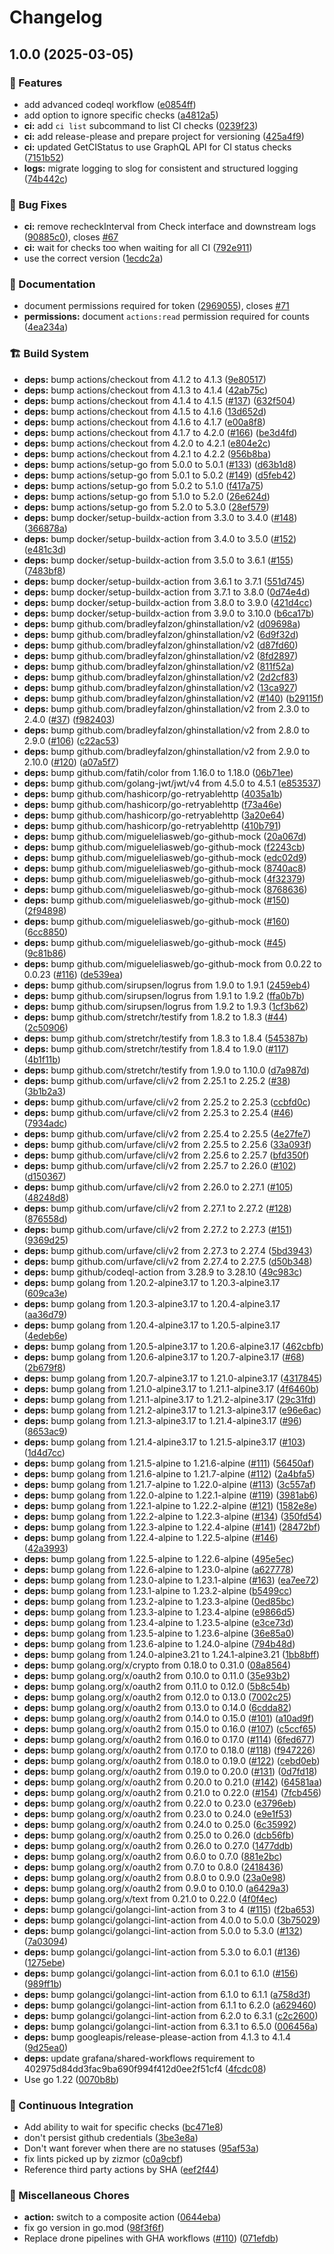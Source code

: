 # Changelog

## 1.0.0 (2025-03-05)


### 🎉 Features

* add advanced codeql workflow ([e0854ff](https://github.com/grafana/wait-for-github/commit/e0854ffdac35c33a82c3401cd898bdd962d562c2))
* add option to ignore specific checks ([a4812a5](https://github.com/grafana/wait-for-github/commit/a4812a530c146753b2cd19db98ab020cbfc3b26d))
* **ci:** add `ci list` subcommand to list CI checks ([0239f23](https://github.com/grafana/wait-for-github/commit/0239f23b0729b1ebf2d76786e39a206df2618684))
* **ci:** add release-please and prepare project for versioning ([425a4f9](https://github.com/grafana/wait-for-github/commit/425a4f9b3462906c5acc588b0866b3e161ede170))
* **ci:** updated GetCIStatus to use GraphQL API for CI status checks ([7151b52](https://github.com/grafana/wait-for-github/commit/7151b52a53becb98caf329b3c4e9d6af38abb521))
* **logs:** migrate logging to slog for consistent and structured logging ([74b442c](https://github.com/grafana/wait-for-github/commit/74b442c6a7fbaaeb529ccf6176a3e54f4b61ed92))


### 🐛 Bug Fixes

* **ci:** remove recheckInterval from Check interface and downstream logs ([90885c0](https://github.com/grafana/wait-for-github/commit/90885c0b95bf3b87d7c85ae47b5e93fa99c4f50c)), closes [#67](https://github.com/grafana/wait-for-github/issues/67)
* **ci:** wait for checks too when waiting for all CI ([792e911](https://github.com/grafana/wait-for-github/commit/792e911567a8dba152d4e9fe8e67923fc3a73547))
* use the correct version ([1ecdc2a](https://github.com/grafana/wait-for-github/commit/1ecdc2a7737f509002fc632f96522d92cb727b9d))


### 📝 Documentation

* document permissions required for token ([2969055](https://github.com/grafana/wait-for-github/commit/29690556b747e8f373cb7d267c5bb573db022712)), closes [#71](https://github.com/grafana/wait-for-github/issues/71)
* **permissions:** document `actions:read` permission required for counts ([4ea234a](https://github.com/grafana/wait-for-github/commit/4ea234a652eb509aec811e07516ffcf644377974))


### 🏗️ Build System

* **deps:** bump actions/checkout from 4.1.2 to 4.1.3 ([9e80517](https://github.com/grafana/wait-for-github/commit/9e805174e59f56d4b62dfd617217c60f85923ca0))
* **deps:** bump actions/checkout from 4.1.3 to 4.1.4 ([42ab75c](https://github.com/grafana/wait-for-github/commit/42ab75c3c37dae87125e8588252ac4d5f35d6016))
* **deps:** bump actions/checkout from 4.1.4 to 4.1.5 ([#137](https://github.com/grafana/wait-for-github/issues/137)) ([632f504](https://github.com/grafana/wait-for-github/commit/632f504857f55fe7b6899c494d2d3c3fdd8e11db))
* **deps:** bump actions/checkout from 4.1.5 to 4.1.6 ([13d652d](https://github.com/grafana/wait-for-github/commit/13d652d529b4a3a85afb9fe99657c74983fc9ae4))
* **deps:** bump actions/checkout from 4.1.6 to 4.1.7 ([e00a8f8](https://github.com/grafana/wait-for-github/commit/e00a8f80f8495fbbb8d6afd51130d65321a7fa4a))
* **deps:** bump actions/checkout from 4.1.7 to 4.2.0 ([#166](https://github.com/grafana/wait-for-github/issues/166)) ([be3d4fd](https://github.com/grafana/wait-for-github/commit/be3d4fd6ae6105d28e332630c5c81de036a4ab31))
* **deps:** bump actions/checkout from 4.2.0 to 4.2.1 ([e804e2c](https://github.com/grafana/wait-for-github/commit/e804e2ca32774bc6a42962e03fe4f9c9b7d8d67b))
* **deps:** bump actions/checkout from 4.2.1 to 4.2.2 ([956b8ba](https://github.com/grafana/wait-for-github/commit/956b8ba1178e74b1f82067b6437381c6964729d5))
* **deps:** bump actions/setup-go from 5.0.0 to 5.0.1 ([#133](https://github.com/grafana/wait-for-github/issues/133)) ([d63b1d8](https://github.com/grafana/wait-for-github/commit/d63b1d8ce7e1a4ee595108ee15c8a263b4e8e496))
* **deps:** bump actions/setup-go from 5.0.1 to 5.0.2 ([#149](https://github.com/grafana/wait-for-github/issues/149)) ([d5feb42](https://github.com/grafana/wait-for-github/commit/d5feb4252245c6265f1b63be4bbca9a2a2ebe63a))
* **deps:** bump actions/setup-go from 5.0.2 to 5.1.0 ([f417a75](https://github.com/grafana/wait-for-github/commit/f417a75f12149eba9ed0a6e505df81064c4196d3))
* **deps:** bump actions/setup-go from 5.1.0 to 5.2.0 ([26e624d](https://github.com/grafana/wait-for-github/commit/26e624d7f924c0e10591f2f075efcaac62294eb5))
* **deps:** bump actions/setup-go from 5.2.0 to 5.3.0 ([28ef579](https://github.com/grafana/wait-for-github/commit/28ef5794264b0121bd0cec1aa8c69e1956c1fe27))
* **deps:** bump docker/setup-buildx-action from 3.3.0 to 3.4.0 ([#148](https://github.com/grafana/wait-for-github/issues/148)) ([366878a](https://github.com/grafana/wait-for-github/commit/366878a4d29ecca798a499ca01ba48dbe6f1b7ca))
* **deps:** bump docker/setup-buildx-action from 3.4.0 to 3.5.0 ([#152](https://github.com/grafana/wait-for-github/issues/152)) ([e481c3d](https://github.com/grafana/wait-for-github/commit/e481c3d62cfe0ed6cae46c1e693ee1049fc5c386))
* **deps:** bump docker/setup-buildx-action from 3.5.0 to 3.6.1 ([#155](https://github.com/grafana/wait-for-github/issues/155)) ([7483bf8](https://github.com/grafana/wait-for-github/commit/7483bf84a8b3d6dff6a34e2e860692bd9e0e08fe))
* **deps:** bump docker/setup-buildx-action from 3.6.1 to 3.7.1 ([551d745](https://github.com/grafana/wait-for-github/commit/551d745365d5de13d04e8c5e1b989b7712161a36))
* **deps:** bump docker/setup-buildx-action from 3.7.1 to 3.8.0 ([0d74e4d](https://github.com/grafana/wait-for-github/commit/0d74e4df321aa688fc28b27fe210fcf6a583581f))
* **deps:** bump docker/setup-buildx-action from 3.8.0 to 3.9.0 ([421d4cc](https://github.com/grafana/wait-for-github/commit/421d4ccf7f5fa30527c8a671977cc44d5ce0539a))
* **deps:** bump docker/setup-buildx-action from 3.9.0 to 3.10.0 ([b6ca17b](https://github.com/grafana/wait-for-github/commit/b6ca17b55624f12d5bd3c2012d3362bb97d93446))
* **deps:** bump github.com/bradleyfalzon/ghinstallation/v2 ([d09698a](https://github.com/grafana/wait-for-github/commit/d09698a3c62345e4d3a160afdf75ef29fbbb604e))
* **deps:** bump github.com/bradleyfalzon/ghinstallation/v2 ([6d9f32d](https://github.com/grafana/wait-for-github/commit/6d9f32df6f5af0da83950cf90955aedb881ecab5))
* **deps:** bump github.com/bradleyfalzon/ghinstallation/v2 ([d87fd60](https://github.com/grafana/wait-for-github/commit/d87fd603c62061afabf12c12083062b3b07a98db))
* **deps:** bump github.com/bradleyfalzon/ghinstallation/v2 ([8fd2897](https://github.com/grafana/wait-for-github/commit/8fd2897bc5d190a39a18a747e95376346943f597))
* **deps:** bump github.com/bradleyfalzon/ghinstallation/v2 ([811f52a](https://github.com/grafana/wait-for-github/commit/811f52a04cc5f7d4de7b0e92c6cdce71fbf8b977))
* **deps:** bump github.com/bradleyfalzon/ghinstallation/v2 ([2d2cf83](https://github.com/grafana/wait-for-github/commit/2d2cf8326e4b1addaedddb189e1b4817ecbc6b11))
* **deps:** bump github.com/bradleyfalzon/ghinstallation/v2 ([13ca927](https://github.com/grafana/wait-for-github/commit/13ca9278f445a73d1d96bdb1322c6a6c9049b2d1))
* **deps:** bump github.com/bradleyfalzon/ghinstallation/v2 ([#140](https://github.com/grafana/wait-for-github/issues/140)) ([b29115f](https://github.com/grafana/wait-for-github/commit/b29115ff3ff9108e03d737f552609845e7d83c75))
* **deps:** bump github.com/bradleyfalzon/ghinstallation/v2 from 2.3.0 to 2.4.0 ([#37](https://github.com/grafana/wait-for-github/issues/37)) ([f982403](https://github.com/grafana/wait-for-github/commit/f9824036b10f470bdf85d2f99c35472965c43875))
* **deps:** bump github.com/bradleyfalzon/ghinstallation/v2 from 2.8.0 to 2.9.0 ([#106](https://github.com/grafana/wait-for-github/issues/106)) ([c22ac53](https://github.com/grafana/wait-for-github/commit/c22ac53e892927e904f0dcaf8a541020f3c3e5d2))
* **deps:** bump github.com/bradleyfalzon/ghinstallation/v2 from 2.9.0 to 2.10.0 ([#120](https://github.com/grafana/wait-for-github/issues/120)) ([a07a5f7](https://github.com/grafana/wait-for-github/commit/a07a5f70f67a76e5f85a7677c1b29be362ee8dc4))
* **deps:** bump github.com/fatih/color from 1.16.0 to 1.18.0 ([06b71ee](https://github.com/grafana/wait-for-github/commit/06b71ee2b4bece2be7d224c67001e1c989758ff2))
* **deps:** bump github.com/golang-jwt/jwt/v4 from 4.5.0 to 4.5.1 ([e853537](https://github.com/grafana/wait-for-github/commit/e8535370f5cd902578861aa57f16115f3ea136fc))
* **deps:** bump github.com/hashicorp/go-retryablehttp ([4035a1b](https://github.com/grafana/wait-for-github/commit/4035a1b36a01882581cbaa68c7ff0eac54196a3f))
* **deps:** bump github.com/hashicorp/go-retryablehttp ([f73a46e](https://github.com/grafana/wait-for-github/commit/f73a46e0845d0662558ee86ac5456d3ada490e82))
* **deps:** bump github.com/hashicorp/go-retryablehttp ([3a20e64](https://github.com/grafana/wait-for-github/commit/3a20e6400811e32ac7baf197285ac5946bfa25bc))
* **deps:** bump github.com/hashicorp/go-retryablehttp ([410b791](https://github.com/grafana/wait-for-github/commit/410b791d4d6e3e24710dad75cf45336b67bf32b3))
* **deps:** bump github.com/migueleliasweb/go-github-mock ([20a067d](https://github.com/grafana/wait-for-github/commit/20a067d75c9ab6d9659b52ec69b68e27f013fe0e))
* **deps:** bump github.com/migueleliasweb/go-github-mock ([f2243cb](https://github.com/grafana/wait-for-github/commit/f2243cbaa222a92c439327211d6fd6f77fde2165))
* **deps:** bump github.com/migueleliasweb/go-github-mock ([edc02d9](https://github.com/grafana/wait-for-github/commit/edc02d930587b0704e9771d855851147c1585ed8))
* **deps:** bump github.com/migueleliasweb/go-github-mock ([8740ac8](https://github.com/grafana/wait-for-github/commit/8740ac8ad5cfd5a08bb99d12d845a9b71720cfc6))
* **deps:** bump github.com/migueleliasweb/go-github-mock ([4f32379](https://github.com/grafana/wait-for-github/commit/4f3237945ad17914c1dd8e48609e9be62046c711))
* **deps:** bump github.com/migueleliasweb/go-github-mock ([8768636](https://github.com/grafana/wait-for-github/commit/8768636773729dc5543f491a8b8266d1f51c3c50))
* **deps:** bump github.com/migueleliasweb/go-github-mock ([#150](https://github.com/grafana/wait-for-github/issues/150)) ([2f94898](https://github.com/grafana/wait-for-github/commit/2f94898f91618c5cdd3e4aaa87e4823834a12d36))
* **deps:** bump github.com/migueleliasweb/go-github-mock ([#160](https://github.com/grafana/wait-for-github/issues/160)) ([6cc8850](https://github.com/grafana/wait-for-github/commit/6cc88504a81af5b8684faca1040760259b2f3cef))
* **deps:** bump github.com/migueleliasweb/go-github-mock ([#45](https://github.com/grafana/wait-for-github/issues/45)) ([9c81b86](https://github.com/grafana/wait-for-github/commit/9c81b86bc296db1765a89fae687063f9aaf700a5))
* **deps:** bump github.com/migueleliasweb/go-github-mock from 0.0.22 to 0.0.23 ([#116](https://github.com/grafana/wait-for-github/issues/116)) ([de539ea](https://github.com/grafana/wait-for-github/commit/de539eab4d93937ff0b9f36f8c3c9c7dbfcd6959))
* **deps:** bump github.com/sirupsen/logrus from 1.9.0 to 1.9.1 ([2459eb4](https://github.com/grafana/wait-for-github/commit/2459eb4b5a31a35e1479a24b2b1d130b9150019d))
* **deps:** bump github.com/sirupsen/logrus from 1.9.1 to 1.9.2 ([ffa0b7b](https://github.com/grafana/wait-for-github/commit/ffa0b7b742efafbdcb18e51fa116d009e18db81d))
* **deps:** bump github.com/sirupsen/logrus from 1.9.2 to 1.9.3 ([1cf3b62](https://github.com/grafana/wait-for-github/commit/1cf3b62cfe918aa6b85554d3386a0f58e939a620))
* **deps:** bump github.com/stretchr/testify from 1.8.2 to 1.8.3 ([#44](https://github.com/grafana/wait-for-github/issues/44)) ([2c50906](https://github.com/grafana/wait-for-github/commit/2c50906cf3dc859cac5e5de84d9f8d565e9b8d76))
* **deps:** bump github.com/stretchr/testify from 1.8.3 to 1.8.4 ([545387b](https://github.com/grafana/wait-for-github/commit/545387b75ddfb8870acb70f48cfaa896feee9da3))
* **deps:** bump github.com/stretchr/testify from 1.8.4 to 1.9.0 ([#117](https://github.com/grafana/wait-for-github/issues/117)) ([4b1f11b](https://github.com/grafana/wait-for-github/commit/4b1f11b439b402889e13e8720e4d86977e164b38))
* **deps:** bump github.com/stretchr/testify from 1.9.0 to 1.10.0 ([d7a987d](https://github.com/grafana/wait-for-github/commit/d7a987d2ada3bd56b22c9cea4194b9f53ffc4556))
* **deps:** bump github.com/urfave/cli/v2 from 2.25.1 to 2.25.2 ([#38](https://github.com/grafana/wait-for-github/issues/38)) ([3b1b2a3](https://github.com/grafana/wait-for-github/commit/3b1b2a3e04eec0f0f5070f971e558774d1a36f8c))
* **deps:** bump github.com/urfave/cli/v2 from 2.25.2 to 2.25.3 ([ccbfd0c](https://github.com/grafana/wait-for-github/commit/ccbfd0c586fb19d423d87f9f49c456b05ae2aef9))
* **deps:** bump github.com/urfave/cli/v2 from 2.25.3 to 2.25.4 ([#46](https://github.com/grafana/wait-for-github/issues/46)) ([7934adc](https://github.com/grafana/wait-for-github/commit/7934adcc1c3259bebf29776ef6e344fa39d0a020))
* **deps:** bump github.com/urfave/cli/v2 from 2.25.4 to 2.25.5 ([4e27fe7](https://github.com/grafana/wait-for-github/commit/4e27fe7f8fcbf88e9d71f905f761b1637b08c6eb))
* **deps:** bump github.com/urfave/cli/v2 from 2.25.5 to 2.25.6 ([33a093f](https://github.com/grafana/wait-for-github/commit/33a093f752f198db005beabe81cc9c498c9ede22))
* **deps:** bump github.com/urfave/cli/v2 from 2.25.6 to 2.25.7 ([bfd350f](https://github.com/grafana/wait-for-github/commit/bfd350f11c6c8f04d2b1301c2749e780f7030786))
* **deps:** bump github.com/urfave/cli/v2 from 2.25.7 to 2.26.0 ([#102](https://github.com/grafana/wait-for-github/issues/102)) ([d150367](https://github.com/grafana/wait-for-github/commit/d15036718d2bc40a02e5f8ae89c9756d955340ac))
* **deps:** bump github.com/urfave/cli/v2 from 2.26.0 to 2.27.1 ([#105](https://github.com/grafana/wait-for-github/issues/105)) ([48248d8](https://github.com/grafana/wait-for-github/commit/48248d8543d36edd841b2a8e82d2d75a992278f4))
* **deps:** bump github.com/urfave/cli/v2 from 2.27.1 to 2.27.2 ([#128](https://github.com/grafana/wait-for-github/issues/128)) ([876558d](https://github.com/grafana/wait-for-github/commit/876558d4fa98cf8502b237bdb95c30aa83e3718f))
* **deps:** bump github.com/urfave/cli/v2 from 2.27.2 to 2.27.3 ([#151](https://github.com/grafana/wait-for-github/issues/151)) ([9369d25](https://github.com/grafana/wait-for-github/commit/9369d257c6d2c5beed6b8b0792f391e95edf5d45))
* **deps:** bump github.com/urfave/cli/v2 from 2.27.3 to 2.27.4 ([5bd3943](https://github.com/grafana/wait-for-github/commit/5bd3943b315b48d34db11273f1d3d006a4ac7aa4))
* **deps:** bump github.com/urfave/cli/v2 from 2.27.4 to 2.27.5 ([d50b348](https://github.com/grafana/wait-for-github/commit/d50b3489a6b738e03417e2547275b082b69ffd29))
* **deps:** bump github/codeql-action from 3.28.9 to 3.28.10 ([49c983c](https://github.com/grafana/wait-for-github/commit/49c983ca1daa1cb7ce4abbd26bbed2defa33785b))
* **deps:** bump golang from 1.20.2-alpine3.17 to 1.20.3-alpine3.17 ([609ca3e](https://github.com/grafana/wait-for-github/commit/609ca3e4bb381194cce3ac7eafcb6abff99e0fc1))
* **deps:** bump golang from 1.20.3-alpine3.17 to 1.20.4-alpine3.17 ([aa36d79](https://github.com/grafana/wait-for-github/commit/aa36d7928176a6411856f7f013b54bb90b57218f))
* **deps:** bump golang from 1.20.4-alpine3.17 to 1.20.5-alpine3.17 ([4edeb6e](https://github.com/grafana/wait-for-github/commit/4edeb6e6b268ebbb08a7b7bfc98a48ef4423cf51))
* **deps:** bump golang from 1.20.5-alpine3.17 to 1.20.6-alpine3.17 ([462cbfb](https://github.com/grafana/wait-for-github/commit/462cbfb8e21fcd1e92af6ff7e06993ff35fd5dd9))
* **deps:** bump golang from 1.20.6-alpine3.17 to 1.20.7-alpine3.17 ([#68](https://github.com/grafana/wait-for-github/issues/68)) ([2b679f8](https://github.com/grafana/wait-for-github/commit/2b679f86fe57a4f5a147dc1cc0f22889a93f213d))
* **deps:** bump golang from 1.20.7-alpine3.17 to 1.21.0-alpine3.17 ([4317845](https://github.com/grafana/wait-for-github/commit/4317845795cfe8e38212b59866e6ef8b454452f9))
* **deps:** bump golang from 1.21.0-alpine3.17 to 1.21.1-alpine3.17 ([4f6460b](https://github.com/grafana/wait-for-github/commit/4f6460be0ad0f7938c80ba044564113c9ff8a008))
* **deps:** bump golang from 1.21.1-alpine3.17 to 1.21.2-alpine3.17 ([29c31fd](https://github.com/grafana/wait-for-github/commit/29c31fdc879eacd0b430585e2071012b0cb7ada5))
* **deps:** bump golang from 1.21.2-alpine3.17 to 1.21.3-alpine3.17 ([e96e6ac](https://github.com/grafana/wait-for-github/commit/e96e6aca385e4f24be2233a16b2a571e9b352012))
* **deps:** bump golang from 1.21.3-alpine3.17 to 1.21.4-alpine3.17 ([#96](https://github.com/grafana/wait-for-github/issues/96)) ([8653ac9](https://github.com/grafana/wait-for-github/commit/8653ac95b29d7eb1ac631709b328b7fcaf241601))
* **deps:** bump golang from 1.21.4-alpine3.17 to 1.21.5-alpine3.17 ([#103](https://github.com/grafana/wait-for-github/issues/103)) ([1d4d7cc](https://github.com/grafana/wait-for-github/commit/1d4d7cc0773aa44d0711fd98b89ff7416a7b6b5d))
* **deps:** bump golang from 1.21.5-alpine to 1.21.6-alpine ([#111](https://github.com/grafana/wait-for-github/issues/111)) ([56450af](https://github.com/grafana/wait-for-github/commit/56450af2468227039e44cdd51ba9f0ad17fe7fe8))
* **deps:** bump golang from 1.21.6-alpine to 1.21.7-alpine ([#112](https://github.com/grafana/wait-for-github/issues/112)) ([2a4bfa5](https://github.com/grafana/wait-for-github/commit/2a4bfa596a5dc2ca2d43f29ed93d57aaaa8f6126))
* **deps:** bump golang from 1.21.7-alpine to 1.22.0-alpine ([#113](https://github.com/grafana/wait-for-github/issues/113)) ([3c557af](https://github.com/grafana/wait-for-github/commit/3c557af525b394e6cf205134632b69a86e1059b1))
* **deps:** bump golang from 1.22.0-alpine to 1.22.1-alpine ([#119](https://github.com/grafana/wait-for-github/issues/119)) ([3981ab6](https://github.com/grafana/wait-for-github/commit/3981ab6d4e31b5280dd58018ad103148293b2d1d))
* **deps:** bump golang from 1.22.1-alpine to 1.22.2-alpine ([#121](https://github.com/grafana/wait-for-github/issues/121)) ([1582e8e](https://github.com/grafana/wait-for-github/commit/1582e8ee440cd776c8fe260054d7a95fb8f25124))
* **deps:** bump golang from 1.22.2-alpine to 1.22.3-alpine ([#134](https://github.com/grafana/wait-for-github/issues/134)) ([350fd54](https://github.com/grafana/wait-for-github/commit/350fd54216c8b24af3beb7d294a4d80244550167))
* **deps:** bump golang from 1.22.3-alpine to 1.22.4-alpine ([#141](https://github.com/grafana/wait-for-github/issues/141)) ([28472bf](https://github.com/grafana/wait-for-github/commit/28472bf188645b56202de4391d8a47cf470a7fe7))
* **deps:** bump golang from 1.22.4-alpine to 1.22.5-alpine ([#146](https://github.com/grafana/wait-for-github/issues/146)) ([42a3993](https://github.com/grafana/wait-for-github/commit/42a3993e8c4e33cad11884291a4587ad3a745354))
* **deps:** bump golang from 1.22.5-alpine to 1.22.6-alpine ([495e5ec](https://github.com/grafana/wait-for-github/commit/495e5ec6788c4ed9e2bc5953439067514a4b577f))
* **deps:** bump golang from 1.22.6-alpine to 1.23.0-alpine ([a627778](https://github.com/grafana/wait-for-github/commit/a627778756cb26e01b313a650c8c9e60403d7f22))
* **deps:** bump golang from 1.23.0-alpine to 1.23.1-alpine ([#163](https://github.com/grafana/wait-for-github/issues/163)) ([ea7ee72](https://github.com/grafana/wait-for-github/commit/ea7ee72db3c4faf3ba29136a04c9db9d4b5b9206))
* **deps:** bump golang from 1.23.1-alpine to 1.23.2-alpine ([b5499cc](https://github.com/grafana/wait-for-github/commit/b5499ccc18457ac2232e9ccfeaca535a4bcf6c5a))
* **deps:** bump golang from 1.23.2-alpine to 1.23.3-alpine ([0ed85bc](https://github.com/grafana/wait-for-github/commit/0ed85bc1715bdcaa77417a37f32b25c05082f5a6))
* **deps:** bump golang from 1.23.3-alpine to 1.23.4-alpine ([e9866d5](https://github.com/grafana/wait-for-github/commit/e9866d5b33ea6ec6141798bad13e7eb612219b1b))
* **deps:** bump golang from 1.23.4-alpine to 1.23.5-alpine ([e3ce73d](https://github.com/grafana/wait-for-github/commit/e3ce73dddf7b4138d07f06eedc45ba4f9b0b23de))
* **deps:** bump golang from 1.23.5-alpine to 1.23.6-alpine ([36e85a0](https://github.com/grafana/wait-for-github/commit/36e85a06f9c1b3671870df18b08653213c0ab804))
* **deps:** bump golang from 1.23.6-alpine to 1.24.0-alpine ([794b48d](https://github.com/grafana/wait-for-github/commit/794b48d02404fe92350d6cd231555faab495ca4d))
* **deps:** bump golang from 1.24.0-alpine3.21 to 1.24.1-alpine3.21 ([1bb8bff](https://github.com/grafana/wait-for-github/commit/1bb8bff46809c598537e37782752dfb398893d9f))
* **deps:** bump golang.org/x/crypto from 0.18.0 to 0.31.0 ([08a8564](https://github.com/grafana/wait-for-github/commit/08a85649982aa96289cff51fa408d048d7e74b9c))
* **deps:** bump golang.org/x/oauth2 from 0.10.0 to 0.11.0 ([35e93b2](https://github.com/grafana/wait-for-github/commit/35e93b230a2daaba33bed03bfa181c18ccd5017a))
* **deps:** bump golang.org/x/oauth2 from 0.11.0 to 0.12.0 ([5b8c54b](https://github.com/grafana/wait-for-github/commit/5b8c54bda1592d0ee34aff9546b496eb997e376f))
* **deps:** bump golang.org/x/oauth2 from 0.12.0 to 0.13.0 ([7002c25](https://github.com/grafana/wait-for-github/commit/7002c25480c5526bcbfc9aaf37e71bf47012ca20))
* **deps:** bump golang.org/x/oauth2 from 0.13.0 to 0.14.0 ([6cdda82](https://github.com/grafana/wait-for-github/commit/6cdda82b3f0ab77b0530a9d13df6bfab2d87581f))
* **deps:** bump golang.org/x/oauth2 from 0.14.0 to 0.15.0 ([#101](https://github.com/grafana/wait-for-github/issues/101)) ([a10ad9f](https://github.com/grafana/wait-for-github/commit/a10ad9f00f1ba6423641446567c3702117d003c1))
* **deps:** bump golang.org/x/oauth2 from 0.15.0 to 0.16.0 ([#107](https://github.com/grafana/wait-for-github/issues/107)) ([c5ccf65](https://github.com/grafana/wait-for-github/commit/c5ccf658cfdddb815f1291e56dce66803b010ca3))
* **deps:** bump golang.org/x/oauth2 from 0.16.0 to 0.17.0 ([#114](https://github.com/grafana/wait-for-github/issues/114)) ([6fed677](https://github.com/grafana/wait-for-github/commit/6fed6776bd25768ae9f4364e84b9fc3cdc21299d))
* **deps:** bump golang.org/x/oauth2 from 0.17.0 to 0.18.0 ([#118](https://github.com/grafana/wait-for-github/issues/118)) ([f947226](https://github.com/grafana/wait-for-github/commit/f9472267cca8e7e0ba0d1bfe08a61b049a7eff6e))
* **deps:** bump golang.org/x/oauth2 from 0.18.0 to 0.19.0 ([#122](https://github.com/grafana/wait-for-github/issues/122)) ([cebd0eb](https://github.com/grafana/wait-for-github/commit/cebd0eb80c81179838ae6416a25b09dad2d54f39))
* **deps:** bump golang.org/x/oauth2 from 0.19.0 to 0.20.0 ([#131](https://github.com/grafana/wait-for-github/issues/131)) ([0d7fd18](https://github.com/grafana/wait-for-github/commit/0d7fd1870e756de48c5ccf3ac000e9618d093d54))
* **deps:** bump golang.org/x/oauth2 from 0.20.0 to 0.21.0 ([#142](https://github.com/grafana/wait-for-github/issues/142)) ([64581aa](https://github.com/grafana/wait-for-github/commit/64581aa4fabf8a11daa6447f7eb2d656cf23cac6))
* **deps:** bump golang.org/x/oauth2 from 0.21.0 to 0.22.0 ([#154](https://github.com/grafana/wait-for-github/issues/154)) ([7fcb456](https://github.com/grafana/wait-for-github/commit/7fcb456bfe682c15258e97cfd318e718bc298c05))
* **deps:** bump golang.org/x/oauth2 from 0.22.0 to 0.23.0 ([e3796eb](https://github.com/grafana/wait-for-github/commit/e3796ebb8e84a93de59bdc75873c38ece6b26b62))
* **deps:** bump golang.org/x/oauth2 from 0.23.0 to 0.24.0 ([e9e1f53](https://github.com/grafana/wait-for-github/commit/e9e1f530a8cfa8d497ee8c912bff3b65a572047e))
* **deps:** bump golang.org/x/oauth2 from 0.24.0 to 0.25.0 ([6c35992](https://github.com/grafana/wait-for-github/commit/6c35992c82e9d1e51c982d9a1831b414c9a09da2))
* **deps:** bump golang.org/x/oauth2 from 0.25.0 to 0.26.0 ([dcb56fb](https://github.com/grafana/wait-for-github/commit/dcb56fbaf547043f20326ae18664e5c88333888e))
* **deps:** bump golang.org/x/oauth2 from 0.26.0 to 0.27.0 ([1477ddb](https://github.com/grafana/wait-for-github/commit/1477ddb355e38417164ee4f8e3a5e03ce2541329))
* **deps:** bump golang.org/x/oauth2 from 0.6.0 to 0.7.0 ([881e2bc](https://github.com/grafana/wait-for-github/commit/881e2bc64a58ca9b4aff0bdb54b5d9df9d1c35f2))
* **deps:** bump golang.org/x/oauth2 from 0.7.0 to 0.8.0 ([2418436](https://github.com/grafana/wait-for-github/commit/241843620527a62c225614808985dfd089c0676d))
* **deps:** bump golang.org/x/oauth2 from 0.8.0 to 0.9.0 ([23a0e98](https://github.com/grafana/wait-for-github/commit/23a0e98a78b8213440d608632aa41e3a507345fb))
* **deps:** bump golang.org/x/oauth2 from 0.9.0 to 0.10.0 ([a6429a3](https://github.com/grafana/wait-for-github/commit/a6429a3bcc69078e6736edadbd0621a97b4ed468))
* **deps:** bump golang.org/x/text from 0.21.0 to 0.22.0 ([4f0f4ec](https://github.com/grafana/wait-for-github/commit/4f0f4eccffd33bf3ee5165d1643533e38f3e7736))
* **deps:** bump golangci/golangci-lint-action from 3 to 4 ([#115](https://github.com/grafana/wait-for-github/issues/115)) ([f2ba653](https://github.com/grafana/wait-for-github/commit/f2ba653c4887b758cc9f4a4d8fbdd693aff12040))
* **deps:** bump golangci/golangci-lint-action from 4.0.0 to 5.0.0 ([3b75029](https://github.com/grafana/wait-for-github/commit/3b7502981b2b6008c29312a443132d5b18c6e6a6))
* **deps:** bump golangci/golangci-lint-action from 5.0.0 to 5.3.0 ([#132](https://github.com/grafana/wait-for-github/issues/132)) ([7a03094](https://github.com/grafana/wait-for-github/commit/7a03094eccef539ab6ddb81a8e198a286221d204))
* **deps:** bump golangci/golangci-lint-action from 5.3.0 to 6.0.1 ([#136](https://github.com/grafana/wait-for-github/issues/136)) ([1275ebe](https://github.com/grafana/wait-for-github/commit/1275ebe506e1f13c80bbdbedc11712a0a2cda219))
* **deps:** bump golangci/golangci-lint-action from 6.0.1 to 6.1.0 ([#156](https://github.com/grafana/wait-for-github/issues/156)) ([989ff1b](https://github.com/grafana/wait-for-github/commit/989ff1b53f3f4319c1c47dfdd65b0ccc196447ec))
* **deps:** bump golangci/golangci-lint-action from 6.1.0 to 6.1.1 ([a758d3f](https://github.com/grafana/wait-for-github/commit/a758d3f12f8d9b92ddf75788cf088087008c451e))
* **deps:** bump golangci/golangci-lint-action from 6.1.1 to 6.2.0 ([a629460](https://github.com/grafana/wait-for-github/commit/a629460da9cd324e9c46c2a0968fe775e7f08066))
* **deps:** bump golangci/golangci-lint-action from 6.2.0 to 6.3.1 ([c2c2600](https://github.com/grafana/wait-for-github/commit/c2c26001a48c85c18ba4950c8edb7a8fcb4865c2))
* **deps:** bump golangci/golangci-lint-action from 6.3.1 to 6.5.0 ([006456a](https://github.com/grafana/wait-for-github/commit/006456a40b9fde65cfcf65637ae662a47c7bdee9))
* **deps:** bump googleapis/release-please-action from 4.1.3 to 4.1.4 ([9d25ea0](https://github.com/grafana/wait-for-github/commit/9d25ea0142775e093b076cae8fe8d6ee23ab59d4))
* **deps:** update grafana/shared-workflows requirement to 402975d84dd3fac9ba690f994f412d0ee2f51cf4 ([4fcdc08](https://github.com/grafana/wait-for-github/commit/4fcdc082e16bfd0feca67aec8713638e0ecc1757))
* Use go 1.22 ([0070b8b](https://github.com/grafana/wait-for-github/commit/0070b8b6d072b2ed239e5ec7ee6ed0ce25d77456))


### 🤖 Continuous Integration

* Add ability to wait for specific checks ([bc471e8](https://github.com/grafana/wait-for-github/commit/bc471e84aaa4b2a3f86d73f3ed57b6a0d71a4028))
* don't persist github credentials ([3be3e8a](https://github.com/grafana/wait-for-github/commit/3be3e8a53384622dafab3a66af975fb4c37f1d45))
* Don't want forever when there are no statuses ([95af53a](https://github.com/grafana/wait-for-github/commit/95af53a4f1878b2a4f2522dae8aa4fa6f6012257))
* fix lints picked up by zizmor ([c0a9cbf](https://github.com/grafana/wait-for-github/commit/c0a9cbf033448dd2067d6aedf70d30f2acdc38a1))
* Reference third party actions by SHA ([eef2f44](https://github.com/grafana/wait-for-github/commit/eef2f44d0358ee03ed70a902b0d38569461745f4))


### 🔧 Miscellaneous Chores

* **action:** switch to a composite action ([0644eba](https://github.com/grafana/wait-for-github/commit/0644eba3bf54b2d9b5f672b0953a38bd2ef00a9c))
* fix go version in go.mod ([98f3f6f](https://github.com/grafana/wait-for-github/commit/98f3f6fe4dba9ca67ac7d4cdfd802e2738c86479))
* Replace drone pipelines with GHA workflows ([#110](https://github.com/grafana/wait-for-github/issues/110)) ([071efdb](https://github.com/grafana/wait-for-github/commit/071efdb13d2729724a2c72bb9bf6d07810383a00))
